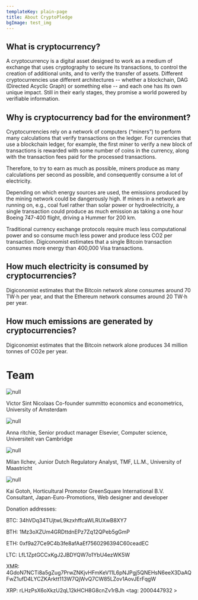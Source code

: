 ```yaml
---
templateKey: plain-page
title: About CryptoPledge
bgImage: test_img
---
```

## What is cryptocurrency?

A cryptocurrency is a digital asset designed to work as a medium of exchange that uses cryptography to secure its transactions, to control the creation of additional units, and to verify the transfer of assets. Different cryptocurrencies use different architectures -- whether a blockchain, DAG (Directed Acyclic Graph) or something else -- and each one has its own unique impact. Still in their early stages, they promise a world powered by verifiable information.

## Why is cryptocurrency bad for the environment?

Cryptocurrencies rely on a network of computers (“miners”) to perform many calculations that verify transactions on the ledger. For currencies that use a blockchain ledger, for example, the first miner to verify a new block of transactions is rewarded with some number of coins in the currency, along with the transaction fees paid for the processed transactions.

Therefore, to try to earn as much as possible, miners produce as many calculations per second as possible, and consequently consume a lot of electricity.

Depending on which energy sources are used, the emissions produced by the mining network could be dangerously high. If miners in a network are running on, e.g., coal fuel rather than solar power or hydroelectricity, a single transaction could produce as much emission as taking a one hour Boeing 747-400 flight, driving a Hummer for 200 km.

Traditional currency exchange protocols require much less computational power and so consume much less power and produce less CO2 per transaction. Digiconomist estimates that a single Bitcoin transaction consumes more energy than 400,000 Visa transactions.

## How much electricity is consumed by cryptocurrencies?

Digiconomist estimates that the Bitcoin network alone consumes around 70 TW⋅h per year, and that the Ethereum network consumes around 20 TW⋅h per year.

## How much emissions are generated by cryptocurrencies?

Digiconomist estimates that the Bitcoin network alone produces 34 million tonnes of CO2e per year.

# Team

![null](/img/dest_1.jpg)

Victor Sint Nicolaas Co-founder summitto economics and econometrics, University of Amsterdam

![null](/img/dest_2.jpg)

Anna ritchie, Senior product manager Elsevier, Computer science, Universiteit van Cambridge

![null](/img/dest_3.jpg)

Milan Ilchev, Junior Dutch Regulatory Analyst, TMF, LL.M., University of Maastricht

![null](/img/dest_4.jpg)

Kai Gotoh, Horticultural Promotor GreenSquare International B.V. Consultant, Japan-Euro-Promotions, Web designer and developer



Donation addresses:

BTC: 34hVDq34TUjtwL9kzxhffcaWLRUXwB8XY7

BTH: 1Mz3oXZUm4GRDttdnEPz7Zq12QPeb5gGmP

ETH: 0xf9a27Ce9C4b3fe8afAaEf7560296394C60ceadEC

LTC: LfL1ZptGCCxKgJ2JBDYQW7o1YbU4ezWK5W

XMR: 4GdoN7NCTi8a5gZug7PrwZNKjvHFmKeV11L6pNJPgj5QNEHsN6eeX3DaAQFwZ1ufD4LYCZKArktt113W7QjWvQ7CW85LZov1AovJErFqgW

XRP: rLHzPsX6oXkzU2qL12kHCH8G8cnZv1rBJh <tag: 2000447932 >
